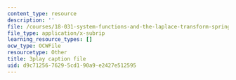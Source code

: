 ```yaml
---
content_type: resource
description: ''
file: /courses/18-031-system-functions-and-the-laplace-transform-spring-2019/d9c7125676295cd190a9e2427e512595_5HfMEUO9vlY.vtt
file_type: application/x-subrip
learning_resource_types: []
ocw_type: OCWFile
resourcetype: Other
title: 3play caption file
uid: d9c71256-7629-5cd1-90a9-e2427e512595
---
```

